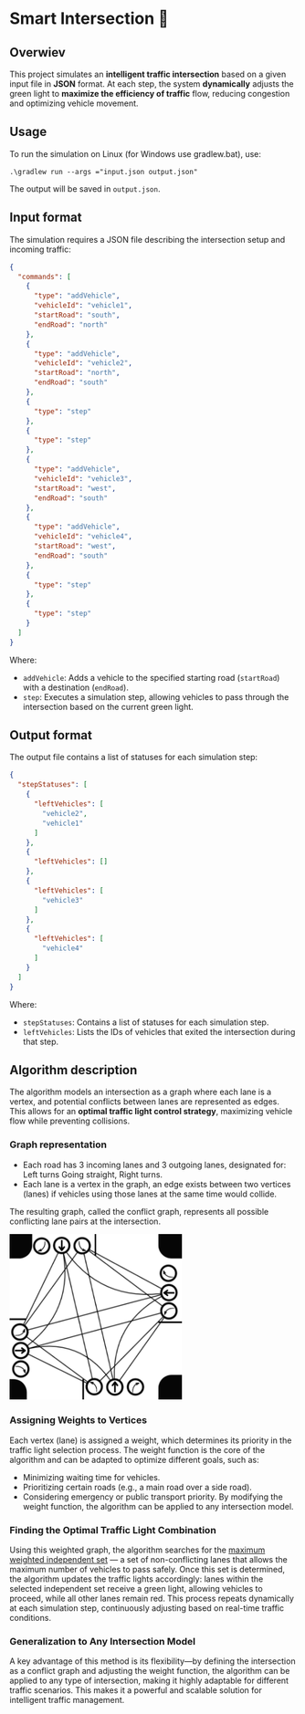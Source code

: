 # Smart Intersection 🚦
## Overwiev
This project simulates an **intelligent traffic intersection** based on a given input file in **JSON** format. 
At each step, the system **dynamically** adjusts the green light to **maximize the efficiency of traffic** flow, 
reducing congestion and optimizing vehicle movement.

## Usage
To run the simulation on Linux (for Windows use gradlew.bat), use:  
``` 
.\gradlew run --args ="input.json output.json"
```
The output will be saved in `output.json`.

## Input format
The simulation requires a JSON file describing the intersection setup and incoming traffic:
```json
{
  "commands": [
    {
      "type": "addVehicle",
      "vehicleId": "vehicle1",
      "startRoad": "south",
      "endRoad": "north"
    },
    {
      "type": "addVehicle",
      "vehicleId": "vehicle2",
      "startRoad": "north",
      "endRoad": "south"
    },
    {
      "type": "step"
    },
    {
      "type": "step"
    },
    {
      "type": "addVehicle",
      "vehicleId": "vehicle3",
      "startRoad": "west",
      "endRoad": "south"
    },
    {
      "type": "addVehicle",
      "vehicleId": "vehicle4",
      "startRoad": "west",
      "endRoad": "south"
    },
    {
      "type": "step"
    },
    {
      "type": "step"
    }
  ]
}
```
Where:
- `addVehicle`: Adds a vehicle to the specified starting road (`startRoad`) with a destination (`endRoad`).
- `step`: Executes a simulation step, allowing vehicles to pass through the intersection based on the current green light.

## Output format
The output file contains a list of statuses for each simulation step:
```json
{
  "stepStatuses": [
    {
      "leftVehicles": [
        "vehicle2",
        "vehicle1"
      ]
    },
    {
      "leftVehicles": []
    },
    {
      "leftVehicles": [
        "vehicle3"
      ]
    },
    {
      "leftVehicles": [
        "vehicle4"
      ]
    }
  ]
}
```
Where:
- `stepStatuses`: Contains a list of statuses for each simulation step.
- `leftVehicles`: Lists the IDs of vehicles that exited the intersection during that step.

## Algorithm description

The algorithm models an intersection as a graph where each lane is a vertex, and potential conflicts between lanes are
represented as edges. This allows for an **optimal traffic light control strategy**, maximizing vehicle flow while
preventing collisions.

### Graph representation
- Each road has 3 incoming lanes and 3 outgoing lanes, designated for: Left turns  Going straight, Right turns.
- Each lane is a vertex in the graph, an edge exists between two vertices (lanes) if vehicles using those lanes
at the same time would collide. 

The resulting graph, called the conflict graph, represents all possible conflicting lane pairs at the intersection.  

<img src="./src//main/resources/readme_graph.png" alt="Graph" width="60%" height="60%">

### Assigning Weights to Vertices
Each vertex (lane) is assigned a weight, which determines its priority in the traffic light selection process.
The weight function is the core of the algorithm and can be adapted to optimize different goals, such as:
- Minimizing waiting time for vehicles. 
- Prioritizing certain roads (e.g., a main road over a side road).
- Considering emergency or public transport priority.
By modifying the weight function, the algorithm can be applied to any intersection model. 

### Finding the Optimal Traffic Light Combination
Using this weighted graph, the algorithm searches 
for the [maximum weighted independent set](https://en.wikipedia.org/wiki/Independent_set_(graph_theory)#Maximal_independent_set)
— a set of non-conflicting lanes that allows the maximum number of vehicles to pass safely. Once this set is
determined, the algorithm updates
the traffic lights accordingly: lanes within the selected independent set receive a green light,
allowing vehicles to proceed, while all other lanes remain red. This process repeats dynamically
at each simulation step, continuously adjusting based on real-time traffic conditions.

### Generalization to Any Intersection Model
A key advantage of this method is its flexibility—by defining the intersection
as a conflict graph and adjusting the weight function, the algorithm can be applied
to any type of intersection, making it highly adaptable for different traffic scenarios.
This makes it a powerful and scalable solution for intelligent traffic management.